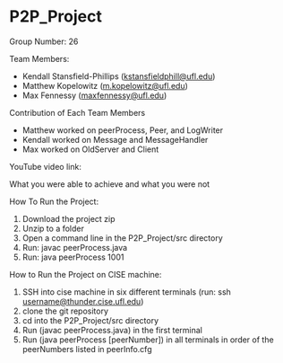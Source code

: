 # P2P_Project

Group Number: 26

Team Members:
- Kendall Stansfield-Phillips (kstansfieldphill@ufl.edu) 
- Matthew Kopelowitz (m.kopelowitz@ufl.edu)
- Max Fennessy (maxfennessy@ufl.edu)

Contribution of Each Team Members

- Matthew worked on peerProcess, Peer, and LogWriter
- Kendall worked on Message and MessageHandler
- Max worked on OldServer and Client

YouTube video link: 


What you were able to achieve and what you were not


How To Run the Project:

1. Download the project zip
2. Unzip to a folder
3. Open a command line in the P2P_Project/src directory
4. Run: javac peerProcess.java
5. Run: java peerProcess 1001

How to Run the Project on CISE machine:

1. SSH into cise machine in six different terminals (run: ssh username@thunder.cise.ufl.edu)
2. clone the git repository
3. cd into the P2P_Project/src directory
4. Run (javac peerProcess.java) in the first terminal
5. Run (java peerProcess [peerNumber]) in all terminals in order of the peerNumbers listed in peerInfo.cfg
